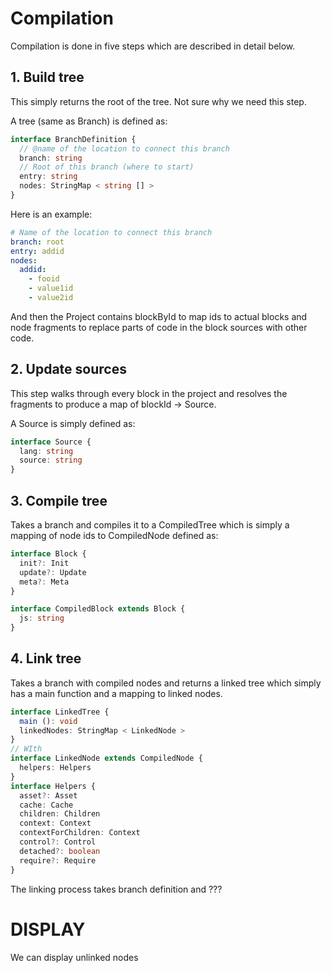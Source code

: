 # Compilation

Compilation is done in five steps which are described in detail below.

## 1. Build tree

This simply returns the root of the tree. Not sure why we need this step.

A tree (same as Branch) is defined as:

```ts
interface BranchDefinition {
  // @name of the location to connect this branch
  branch: string
  // Root of this branch (where to start)
  entry: string
  nodes: StringMap < string [] >
}
```

Here is an example:

```yaml
# Name of the location to connect this branch
branch: root
entry: addid
nodes:
  addid:
    - fooid
    - value1id 
    - value2id
```

And then the Project contains blockById to map ids to actual blocks and
node fragments to replace parts of code in the block sources with other code.

## 2. Update sources

This step walks through every block in the project and resolves the fragments to produce a map of blockId -> Source.

A Source is simply defined as:

```ts
interface Source {
  lang: string
  source: string
}
```

## 3. Compile tree

Takes a branch and compiles it to a CompiledTree which is simply a mapping of node ids to CompiledNode defined as:

```ts
interface Block {
  init?: Init
  update?: Update
  meta?: Meta
}

interface CompiledBlock extends Block {
  js: string
}
```

## 4. Link tree

Takes a branch with compiled nodes and returns a linked tree which simply has a main function and a mapping to linked nodes.

```ts
interface LinkedTree {
  main (): void
  linkedNodes: StringMap < LinkedNode >
}
// WIth 
interface LinkedNode extends CompiledNode {
  helpers: Helpers
}
interface Helpers {
  asset?: Asset
  cache: Cache
  children: Children
  context: Context
  contextForChildren: Context
  control?: Control
  detached?: boolean
  require?: Require
}
```

The linking process takes branch definition and ???

# DISPLAY

We can display unlinked nodes